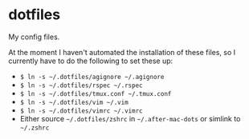 dotfiles
================================================================================
My config files.

At the moment I haven't automated the installation of these files, so I currently have to do the following to set these up:

- `$ ln -s ~/.dotfiles/agignore ~/.agignore`
- `$ ln -s ~/.dotfiles/rspec ~/.rspec`
- `$ ln -s ~/.dotfiles/tmux.conf ~/.tmux.conf`
- `$ ln -s ~/.dotfiles/vim ~/.vim`
- `$ ln -s ~/.dotfiles/vimrc ~/.vimrc`
- Either source `~/.dotfiles/zshrc` in `~/.after-mac-dots` or simlink to `~/.zshrc`
